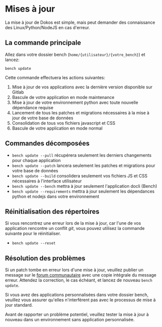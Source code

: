 # Mises à jour

La mise à jour de Dokos est simple, mais peut demander des connaissance des Linux/Python/NodeJS en cas d'erreur.

## La commande principale

Allez dans votre dossier bench (`home/{utilisateur}/{votre_bench}`) et lancez:

`bench update`


Cette commande effectuera les actions suivantes:

1. Mise à jour de vos applications avec la dernière version disponible sur Gitlab
2. Bascule de votre application en mode maintenance
3. Mise à jour de votre environnement python avec toute nouvelle dépendance requise
4. Lancement de tous les patches et migrations nécessaires à la mise à jour de votre base de données
5. Consolidation de tous vos fichiers javascript et CSS
6. Bascule de votre application en mode normal


## Commandes décomposées

- `bench update --pull` récupérera seulement les derniers changements pour chaque application
- `bench update --patch` lancera seulement les patches et migrations pour votre base de données
- `bench update --build` consolidera seulement vos fichiers JS et CSS nécessaires à l'interface utilisateur
- `bench update --bench` mettra à jour seulement l'application docli (Bench)
- `bench update --requirements` mettra à jour seulement les dépendances python et nodejs dans votre environnement

## Réinitialisation des répertoires

Si vous rencontrez une erreur lors de la mise à jour, car l'une de vos application rencontre un conflit *git*, vous pouvez utilisez la commande suivante pour le réinitialiser.

- `bench update --reset`

## Résolution des problèmes

Si un patch tombe en erreur lors d'une mise à jour, veuillez publier un message sur le [forum communautaire](https://community.dokos.io) avec une copie intégrale du message erreur. Attendez la correction, le cas échéant, et lancez de nouveau `bench update`.

Si vous avez des applications personnalisées dans votre dossier bench, veuillez vous assurer qu'elles n'interférent pas avec le processus de mise à jour standard.  

Avant de rapporter un problème potentiel, veuillez tester la mise à jour à nouveau dans un environnement sans application personnalisée.